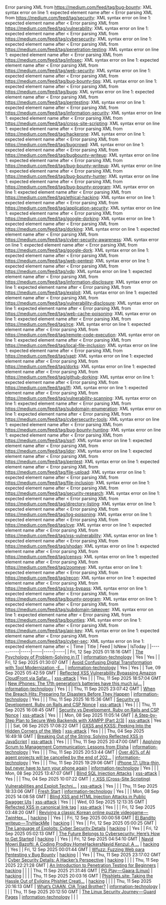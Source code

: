 Error parsing XML from https://medium.com/feed/tag/bug-bounty: XML syntax error on line 1: expected element name after <
Error parsing XML from https://medium.com/feed/tag/security: XML syntax error on line 1: expected element name after <
Error parsing XML from https://medium.com/feed/tag/vulnerability: XML syntax error on line 1: expected element name after <
Error parsing XML from https://medium.com/feed/tag/cybersecurity: XML syntax error on line 1: expected element name after <
Error parsing XML from https://medium.com/feed/tag/penetration-testing: XML syntax error on line 1: expected element name after <
Error parsing XML from https://medium.com/feed/tag/infosec: XML syntax error on line 1: expected element name after <
Error parsing XML from https://medium.com/feed/tag/web-security: XML syntax error on line 1: expected element name after <
Error parsing XML from https://medium.com/feed/tag/bug-bounty-tips: XML syntax error on line 1: expected element name after <
Error parsing XML from https://medium.com/feed/tag/bugs: XML syntax error on line 1: expected element name after <
Error parsing XML from https://medium.com/feed/tag/pentesting: XML syntax error on line 1: expected element name after <
Error parsing XML from https://medium.com/feed/tag/information-security: XML syntax error on line 1: expected element name after <
Error parsing XML from https://medium.com/feed/tag/cross-site-scripting: XML syntax error on line 1: expected element name after <
Error parsing XML from https://medium.com/feed/tag/hackerone: XML syntax error on line 1: expected element name after <
Error parsing XML from https://medium.com/feed/tag/bugcrowd: XML syntax error on line 1: expected element name after <
Error parsing XML from https://medium.com/feed/tag/bugbounty-writeup: XML syntax error on line 1: expected element name after <
Error parsing XML from https://medium.com/feed/tag/bug-bounty-writeup: XML syntax error on line 1: expected element name after <
Error parsing XML from https://medium.com/feed/tag/bug-bounty-hunter: XML syntax error on line 1: expected element name after <
Error parsing XML from https://medium.com/feed/tag/bug-bounty-program: XML syntax error on line 1: expected element name after <
Error parsing XML from https://medium.com/feed/tag/ethical-hacking: XML syntax error on line 1: expected element name after <
Error parsing XML from https://medium.com/feed/tag/application-security: XML syntax error on line 1: expected element name after <
Error parsing XML from https://medium.com/feed/tag/google-dorking: XML syntax error on line 1: expected element name after <
Error parsing XML from https://medium.com/feed/tag/dorking: XML syntax error on line 1: expected element name after <
Error parsing XML from https://medium.com/feed/tag/cyber-security-awareness: XML syntax error on line 1: expected element name after <
Error parsing XML from https://medium.com/feed/tag/google-dork: XML syntax error on line 1: expected element name after <
Error parsing XML from https://medium.com/feed/tag/web-pentest: XML syntax error on line 1: expected element name after <
Error parsing XML from https://medium.com/feed/tag/vdp: XML syntax error on line 1: expected element name after <
Error parsing XML from https://medium.com/feed/tag/information-disclosure: XML syntax error on line 1: expected element name after <
Error parsing XML from https://medium.com/feed/tag/exploit: XML syntax error on line 1: expected element name after <
Error parsing XML from https://medium.com/feed/tag/vulnerability-disclosure: XML syntax error on line 1: expected element name after <
Error parsing XML from https://medium.com/feed/tag/web-cache-poisoning: XML syntax error on line 1: expected element name after <
Error parsing XML from https://medium.com/feed/tag/rce: XML syntax error on line 1: expected element name after <
Error parsing XML from https://medium.com/feed/tag/remote-code-execution: XML syntax error on line 1: expected element name after <
Error parsing XML from https://medium.com/feed/tag/local-file-inclusion: XML syntax error on line 1: expected element name after <
Error parsing XML from https://medium.com/feed/tag/vapt: XML syntax error on line 1: expected element name after <
Error parsing XML from https://medium.com/feed/tag/dorks: XML syntax error on line 1: expected element name after <
Error parsing XML from https://medium.com/feed/tag/github-dorking: XML syntax error on line 1: expected element name after <
Error parsing XML from https://medium.com/feed/tag/lfi: XML syntax error on line 1: expected element name after <
Error parsing XML from https://medium.com/feed/tag/vulnerability-scanning: XML syntax error on line 1: expected element name after <
Error parsing XML from https://medium.com/feed/tag/subdomain-enumeration: XML syntax error on line 1: expected element name after <
Error parsing XML from https://medium.com/feed/tag/cybersecurity-tools: XML syntax error on line 1: expected element name after <
Error parsing XML from https://medium.com/feed/tag/bug-bounty-hunting: XML syntax error on line 1: expected element name after <
Error parsing XML from https://medium.com/feed/tag/ssrf: XML syntax error on line 1: expected element name after <
Error parsing XML from https://medium.com/feed/tag/idor: XML syntax error on line 1: expected element name after <
Error parsing XML from https://medium.com/feed/tag/pentest: XML syntax error on line 1: expected element name after <
Error parsing XML from https://medium.com/feed/tag/file-upload: XML syntax error on line 1: expected element name after <
Error parsing XML from https://medium.com/feed/tag/file-inclusion: XML syntax error on line 1: expected element name after <
Error parsing XML from https://medium.com/feed/tag/security-research: XML syntax error on line 1: expected element name after <
Error parsing XML from https://medium.com/feed/tag/directory-listing: XML syntax error on line 1: expected element name after <
Error parsing XML from https://medium.com/feed/tag/log-poisoning: XML syntax error on line 1: expected element name after <
Error parsing XML from https://medium.com/feed/tag/cve: XML syntax error on line 1: expected element name after <
Error parsing XML from https://medium.com/feed/tag/xss-vulnerability: XML syntax error on line 1: expected element name after <
Error parsing XML from https://medium.com/feed/tag/shodan: XML syntax error on line 1: expected element name after <
Error parsing XML from https://medium.com/feed/tag/censys: XML syntax error on line 1: expected element name after <
Error parsing XML from https://medium.com/feed/tag/zoomeye: XML syntax error on line 1: expected element name after <
Error parsing XML from https://medium.com/feed/tag/recon: XML syntax error on line 1: expected element name after <
Error parsing XML from https://medium.com/feed/tag/xss-bypass: XML syntax error on line 1: expected element name after <
Error parsing XML from https://medium.com/feed/tag/bounty-program: XML syntax error on line 1: expected element name after <
Error parsing XML from https://medium.com/feed/tag/subdomain-takeover: XML syntax error on line 1: expected element name after <
Error parsing XML from https://medium.com/feed/tag/bounties: XML syntax error on line 1: expected element name after <
Error parsing XML from https://medium.com/feed/tag/api-key: XML syntax error on line 1: expected element name after <
Error parsing XML from https://medium.com/feed/tag/cyber-sec: XML syntax error on line 1: expected element name after <
| Time | Title | Feed | IsNew | IsToday |
|-----------|-----|-----|-----|-----|
| Fri, 12 Sep 2025 01:18:16 GMT | [The Psychology of Problem-Solving in IT](https://freedium.cfd/https://medium.com/p/ca16e22d5ce5) | [information-technology](https://medium.com/feed/tag/information-technology) | Yes | Yes |
| Fri, 12 Sep 2025 01:30:07 GMT | [Avoid Confusing Digital Transformation with Tool Modernization -E...](https://freedium.cfd/https://medium.com/p/b167122cd072) | [information-technology](https://medium.com/feed/tag/information-technology) | Yes | Yes |
| Tue, 09 Sep 2025 05:42:59 GMT | [Reflected XSS Vulnerability Bypassing Amazon CloudFront via Safar...](https://freedium.cfd/https://medium.com/p/5416b5b64be2) | [xss-attack](https://medium.com/feed/tag/xss-attack) | Yes |  |
| Thu, 11 Sep 2025 18:57:04 GMT | [New iPhones: The 17th generation’s batteries have this much jui...](https://freedium.cfd/https://medium.com/p/a8f33e687c57) | [information-technology](https://medium.com/feed/tag/information-technology) | Yes |  |
| Thu, 11 Sep 2025 23:07:42 GMT | [When the Breach Hits: Preparing for Disasters Before They Happen](https://freedium.cfd/https://medium.com/p/a59730a203c2) | [information-technology](https://medium.com/feed/tag/information-technology) | Yes |  |
| Thu, 11 Sep 2025 16:15:36 GMT | [Security vs Development. Ruby on Rails and CSP Nonce](https://freedium.cfd/https://medium.com/p/24d8052bf260) | [xss-attack](https://medium.com/feed/tag/xss-attack) | Yes |  |
| Thu, 11 Sep 2025 16:08:45 GMT | [Security vs Development. Ruby on Rails and CSP Nonce](https://freedium.cfd/https://medium.com/p/9c2638048b28) | [xss-attack](https://medium.com/feed/tag/xss-attack) | Yes |  |
| Mon, 08 Sep 2025 11:05:14 GMT | [A Step-by-Step Plan to Secure Web Backends with XAMPP (Part 2/3)](https://freedium.cfd/https://medium.com/p/c8800b6dbeb3) | [xss-attack](https://medium.com/feed/tag/xss-attack) | Yes |  |
| Sat, 06 Sep 2025 17:08:22 GMT | [ GXSS and KXSS: Peeking Into the Hidden Corners of the Web](https://freedium.cfd/https://medium.com/p/69650dd441b7) | [xss-attack](https://medium.com/feed/tag/xss-attack) | Yes |  |
| Thu, 04 Sep 2025 16:49:18 GMT | [Breaking Out of the String: Solving Reflected XSS in JavaScript](https://freedium.cfd/https://medium.com/p/4db3b69c9cae) | [xss-attack](https://medium.com/feed/tag/xss-attack) | Yes |  |
| Thu, 11 Sep 2025 20:47:00 GMT | [Applying Scrum to Management Communication: Lessons from Elisha](https://freedium.cfd/https://medium.com/p/ec5e3905140d) | [information-technology](https://medium.com/feed/tag/information-technology) | Yes |  |
| Thu, 11 Sep 2025 20:53:44 GMT | [Over 40% of AI agent projects will be cancelled by the end of 202...](https://freedium.cfd/https://medium.com/p/294bbc0a41bf) | [information-technology](https://medium.com/feed/tag/information-technology) | Yes |  |
| Thu, 11 Sep 2025 19:29:06 GMT | [iPhone 17: Ultra-thin, but never have to turn your phone again](https://freedium.cfd/https://medium.com/p/ef4719f62576) | [information-technology](https://medium.com/feed/tag/information-technology) | Yes |  |
| Mon, 08 Sep 2025 13:47:07 GMT | [ Blind SQL Injection Attacks](https://freedium.cfd/https://medium.com/p/46d140ac61f6) | [xss-attack](https://medium.com/feed/tag/xss-attack) | Yes |  |
| Thu, 04 Sep 2025 10:07:22 GMT | [⚡ XSS (Cross-Site Scripting) Vulnerabilities and Exploit Techni...](https://freedium.cfd/https://medium.com/p/76bb111925ca) | [xss-attack](https://medium.com/feed/tag/xss-attack) | Yes |  |
| Thu, 11 Sep 2025 18:33:06 GMT | [Fresh Start](https://freedium.cfd/https://medium.com/p/6d8ad7121d4b) | [information-technology](https://medium.com/feed/tag/information-technology) | Yes |  |
| Mon, 08 Sep 2025 14:08:58 GMT | [ Blind XSS and HTML Injection Attacks in Public Swagger UIs](https://freedium.cfd/https://medium.com/p/86c9d79c5442) | [xss-attack](https://medium.com/feed/tag/xss-attack) | Yes |  |
| Wed, 03 Sep 2025 12:13:35 GMT | [Reflected XSS in canonical link tag](https://freedium.cfd/https://medium.com/p/5460e56f660e) | [xss-attack](https://medium.com/feed/tag/xss-attack) | Yes |  |
| Fri, 12 Sep 2025 03:48:20 GMT | [Reviving a classic Korean online puzzle videogame — TwinHex...](https://freedium.cfd/https://medium.com/p/0892a569abea) | [hacking](https://medium.com/feed/tag/hacking) |  | Yes |
| Fri, 12 Sep 2025 00:00:58 GMT | [El Bandito writeup — TryHackMe](https://freedium.cfd/https://medium.com/p/a071cfb0fb2a) | [hacking](https://medium.com/feed/tag/hacking) |  | Yes |
| Fri, 12 Sep 2025 05:00:25 GMT | [The Language of Exploits: Cyber Security Details](https://freedium.cfd/https://medium.com/p/e246129a15d9) | [hacking](https://medium.com/feed/tag/hacking) |  | Yes |
| Fri, 12 Sep 2025 05:02:13 GMT | [The Future Belongs to Cybersecurity: Here’s How to Get Started](https://freedium.cfd/https://medium.com/p/9b7bbda56b2e) | [hacking](https://medium.com/feed/tag/hacking) |  | Yes |
| Fri, 12 Sep 2025 04:54:10 GMT | [Navid Mowri Bazofti: A Coding Prodigy HomeHackersNavid Kenzul: A ...](https://freedium.cfd/https://medium.com/p/dfccc51a8d15) | [hacking](https://medium.com/feed/tag/hacking) |  | Yes |
| Fri, 12 Sep 2025 00:01:44 GMT | [Wfuzz: Fuzzing Web para Pentesting y Bug Bounty](https://freedium.cfd/https://medium.com/p/81723a6b0d16) | [hacking](https://medium.com/feed/tag/hacking) |  | Yes |
| Thu, 11 Sep 2025 23:17:02 GMT | [Cyber Security Details: A Hacker’s Perspective](https://freedium.cfd/https://medium.com/p/ea7c2229d103) | [hacking](https://medium.com/feed/tag/hacking) |  |  |
| Thu, 11 Sep 2025 22:21:28 GMT | [An Introduction to Penetration Testing for Beginners](https://freedium.cfd/https://medium.com/p/954417b9cd02) | [hacking](https://medium.com/feed/tag/hacking) |  |  |
| Thu, 11 Sep 2025 21:31:46 GMT | [PG Play — Gaara (Linux)](https://freedium.cfd/https://medium.com/p/3089b0354a76) | [hacking](https://medium.com/feed/tag/hacking) |  |  |
| Thu, 11 Sep 2025 20:03:16 GMT | [Phishlets.site: Taking the Hassle Out of Evilginx Phishlet Creati...](https://freedium.cfd/https://medium.com/p/5896d819923f) | [hacking](https://medium.com/feed/tag/hacking) |  |  |
| Thu, 11 Sep 2025 20:16:13 GMT | [What’s CIAAN, CIA Triad Brother?](https://freedium.cfd/https://medium.com/p/0953226684c2) | [information-technology](https://medium.com/feed/tag/information-technology) |  |  |
| Thu, 11 Sep 2025 20:12:50 GMT | [The Linux Security Journey — Guard Pages](https://freedium.cfd/https://medium.com/p/47b04586a68e) | [information-technology](https://medium.com/feed/tag/information-technology) |  |  |

